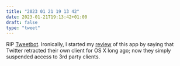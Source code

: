 ```yaml
---
title: "2023 01 21 19 13 42"
date: 2023-01-21T19:13:42+01:00
draft: false
type: "tweet"
---
```


RIP [Tweetbot](https://tapbots.com/tweetbot/). Ironically, I started my [review](https://aliquote.org/post/tweetbot-3/) of this app by saying that Twitter retracted their own client for OS X long ago; now they simply suspended access to 3rd party clients.
